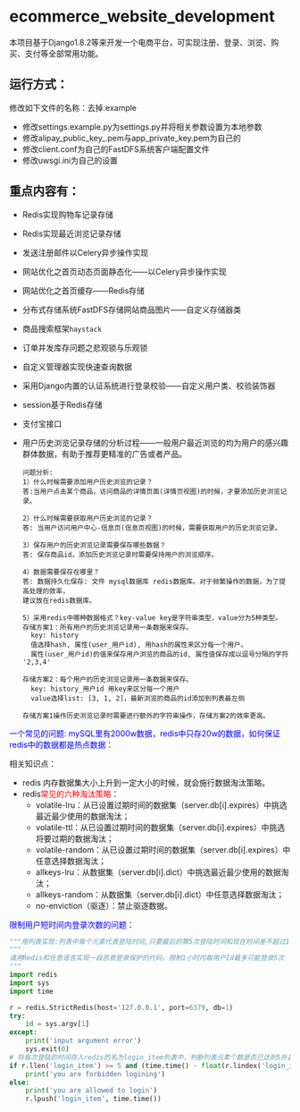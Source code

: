 # ecommerce_website_development
本项目基于Django1.8.2等来开发一个电商平台，可实现注册、登录、浏览、购买、支付等全部常用功能。

## 运行方式：

修改如下文件的名称：去掉.example

- 修改settings.example.py为settings.py并将相关参数设置为本地参数
- 修改alipay_public_key_.pem与app_private_key.pem为自己的
- 修改client.conf为自己的FastDFS系统客户端配置文件
- 修改uwsgi.ini为自己的设置



## 重点内容有：

- Redis实现购物车记录存储
- Redis实现最近浏览记录存储
- 发送注册邮件以Celery异步操作实现
- 网站优化之首页动态页面静态化——以Celery异步操作实现
- 网站优化之首页缓存——Redis存储
- 分布式存储系统FastDFS存储网站商品图片——自定义存储器类
- 商品搜索框架`haystack`
- 订单并发库存问题之悲观锁与乐观锁
- 自定义管理器实现快速查询数据
- 采用Django内置的认证系统进行登录校验——自定义用户类、校验装饰器
- session基于Redis存储
- 支付宝接口









- 用户历史浏览记录存储的分析过程——一般用户最近浏览的均为用户的感兴趣群体数据，有助于推荐更精准的广告或者产品。

  ```
  问题分析:
  1）什么时候需要添加用户历史浏览的记录？
  答:当用户点击某个商品，访问商品的详情页面(详情页视图)的时候，才要添加历史浏览记录。

  2）什么时候需要获取用户历史浏览的记录？
  答: 当用户访问用户中心-信息页(信息页视图)的时候，需要获取用户的历史浏览记录。

  3）保存用户的历史浏览记录需要保存哪些数据？
  答: 保存商品id，添加历史浏览记录时需要保持用户的浏览顺序。

  4）数据需要保存在哪里？
  答: 数据持久化保存: 文件 mysql数据库 redis数据库。对于频繁操作的数据，为了提高处理的效率，
  建议放在redis数据库。

  5）采用redis中哪种数据格式？key-value key是字符串类型，value分为5种类型。
  存储方案1：所有用户的历史浏览记录用一条数据来保存。
    key: history
    值选择hash, 属性(user_用户id), 用hash的属性来区分每一个用户。
    属性(user_用户id)的值来保存用户浏览的商品的id, 属性值保存成以逗号分隔的字符 '2,3,4'

  存储方案2：每个用户的历史浏览记录用一条数据来保存。
    key: history_用户id 用key来区分每一个用户
    value选择list: [3, 1, 2]，最新浏览的商品的id添加到列表最左侧

  存储方案1操作历史浏览记录时需要进行额外的字符串操作，存储方案2的效率更高。
  ```

<font color=blue>一个常见的问题: mySQL里有2000w数据，redis中只存20w的数据，如何保证redis中的数据都是热点数据</font>：

相关知识点：

- redis 内存数据集大小上升到一定大小的时候，就会施行数据淘汰策略。
- redis<font color=red>常见的六种淘汰策略</font>：
  - volatile-lru：从已设置过期时间的数据集（server.db[i].expires）中挑选最近最少使用的数据淘汰；
  - volatile-ttl：从已设置过期时间的数据集（server.db[i].expires）中挑选将要过期的数据淘汰；
  - volatile-random：从已设置过期时间的数据集（server.db[i].expires）中任意选择数据淘汰；
  - allkeys-lru：从数据集（server.db[i].dict）中挑选最近最少使用的数据淘汰；
  - allkeys-random：从数据集（server.db[i].dict）中任意选择数据淘汰；
  - no-enviction（驱逐）：禁止驱逐数据。

<font color=blue>限制用户短时间内登录次数的问题：</font>

```python
"""用列表实现:列表中每个元素代表登陆时间,只要最后的第5次登陆时间和现在时间差不超过1小时就禁止登陆"""
"""
请用Redis和任意语言实现一段恶意登录保护的代码，限制1小时内每用户Id最多只能登录5次
"""
import redis
import sys
import time

r = redis.StrictRedis(host='127.0.0.1', port=6379, db=1)
try:
    id = sys.argv[1]
except:
    print('input argument error')
    sys.exit(0)
# 将每次登陆的时间存入redis的名为login_item列表中，判断列表元素个数是否已达到5并且和第一次登录时间比较是否在一个小时以内。
if r.llen('login_item') >= 5 and (time.time() - float(r.lindex('login_item', 4)) <= 3600):
    print('you are forbidden logining')
else:
    print('you are allowed to login')
    r.lpush('login_item', time.time())
```


